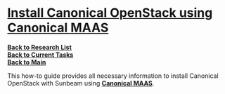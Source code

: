 # **[Install Canonical OpenStack using Canonical MAAS](https://canonical-openstack.readthedocs-hosted.com/en/latest/how-to/install/install-canonical-openstack-using-canonical-maas/)**

**[Back to Research List](../../../../../research_list.md)**\
**[Back to Current Tasks](../../../../../../`a_status/current_tasks.md)**\
**[Back to Main](../../../../../../README.md)**

This how-to guide provides all necessary information to install Canonical OpenStack with Sunbeam using **[Canonical MAAS](https://maas.io/)**.
